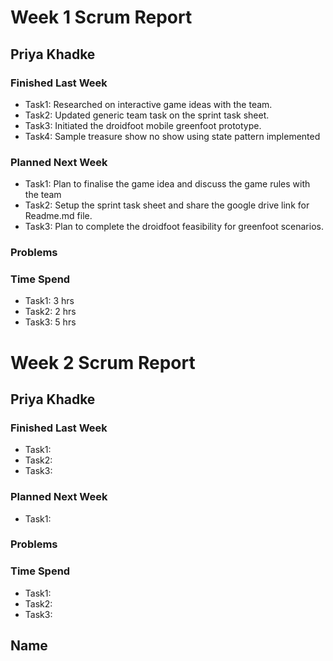 # Week 1 Scrum Report

## Priya Khadke

### Finished Last Week 
- Task1: Researched on interactive game ideas with the team.
- Task2: Updated generic team task on the sprint task sheet.
- Task3: Initiated the droidfoot mobile greenfoot prototype.
- Task4: Sample treasure show no show using state pattern implemented

### Planned Next Week 
- Task1: Plan to finalise the game idea and discuss the game rules with the team
- Task2: Setup the sprint task sheet and share the google drive link for Readme.md file.
- Task3: Plan to complete the droidfoot feasibility for greenfoot scenarios.

### Problems

### Time Spend

- Task1: 3 hrs
- Task2: 2 hrs
- Task3: 5 hrs



# Week 2 Scrum Report

## Priya Khadke

### Finished Last Week 
- Task1: 
- Task2: 
- Task3: 

### Planned Next Week 
- Task1: 

### Problems

### Time Spend

- Task1: 
- Task2:  
- Task3:  

## Name
